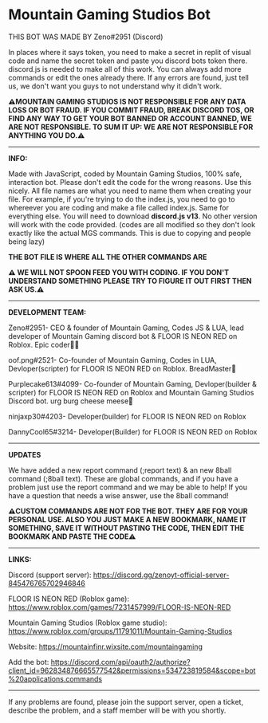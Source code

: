 # Mountain Gaming Studios Bot

THIS BOT WAS MADE BY Zeno#2951 (Discord)

In places where it says token, you need to make a secret in replit of visual code and name the secret token and paste you discord bots token there. discord.js is needed to make all of this work. You can always add more commands or edit the ones already there. If any errors are found, just tell us, we don't want you guys to not understand why it didn't work.

**⚠️MOUNTAIN GAMING STUDIOS IS NOT RESPONSIBLE FOR ANY DATA LOSS OR BOT FRAUD. IF YOU COMMIT FRAUD, BREAK DISCORD TOS, OR FIND ANY WAY TO GET YOUR BOT BANNED OR ACCOUNT BANNED, WE ARE NOT RESPONSIBLE. TO SUM IT UP: WE ARE NOT RESPONSIBLE FOR ANYTHING YOU DO.⚠️**

------------------------------------------------------------------------------------------------------------------------------------------------------
**INFO:**

Made with JavaScript, coded by Mountain Gaming Studios, 100% safe, interaction bot. Please don't edit the code for the wrong reasons. Use this nicely. All file names are what you need to name them when creating your file. For example, if you're trying to do the index.js, you need to go to whereever you are coding and make a file called index.js. Same for everything else. You will need to download **discord.js v13**. No other version will work with the code provided. (codes are all modified so they don't look exactly like the actual MGS commands. This is due to copying and people being lazy)

**THE BOT FILE IS WHERE ALL THE OTHER COMMANDS ARE**

**⚠️ WE WILL NOT SPOON FEED YOU WITH CODING. IF YOU DON'T UNDERSTAND SOMETHING PLEASE TRY TO FIGURE IT OUT FIRST THEN ASK US.⚠️**

------------------------------------------------------------------------------------------------------------------------------------------------------
**DEVELOPMENT TEAM:**

Zeno#2951- CEO & founder of Mountain Gaming, Codes JS & LUA, lead developer of Mountain Gaming discord bot & FLOOR IS NEON RED on Roblox. Epic coder🧑‍💻

oof.png#2521- Co-founder of Mountain Gaming, Codes in LUA, Devloper(scripter) for FLOOR IS NEON RED on Roblox. BreadMaster🍞

Purplecake613#4099- Co-founder of Mountain Gaming, Devloper(builder & scripter) for FLOOR IS NEON RED on Roblox and Mountain Gaming Studios Discord bot. urg burg cheese meese🧀

ninjaxp30#4203- Developer(builder) for FLOOR IS NEON RED on Roblox

DannyCool65#3214- Developer(Builder) for FLOOR IS NEON RED on Roblox

------------------------------------------------------------------------------------------------------------------------------------------------------
**UPDATES**

We have added a new report command (;report text) & an new 8ball command (;8ball text). These are global commands, and if you have a problem just use the report command and we may be able to help! If you have a question that needs a wise answer, use the 8ball command! 

**⚠️CUSTOM COMMANDS ARE NOT FOR THE BOT. THEY ARE FOR YOUR PERSONAL USE. ALSO YOU JUST MAKE A NEW BOOKMARK, NAME IT SOMETHING, SAVE IT WITHOUT PASTING THE CODE, THEN EDIT THE BOOKMARK AND PASTE THE CODE⚠️**

------------------------------------------------------------------------------------------------------------------------------------------------------
**LINKS:**

Discord (support server): https://discord.gg/zenoyt-official-server-845476765702946846

FLOOR IS NEON RED (Roblox game): https://www.roblox.com/games/7231457999/FLOOR-IS-NEON-RED

Mountain Gaming Studios (Roblox game studio): https://www.roblox.com/groups/11791011/Mountain-Gaming-Studios

Website: https://mountainfinr.wixsite.com/mountaingaming

Add the bot: https://discord.com/api/oauth2/authorize?client_id=962834876665577542&permissions=534723819584&scope=bot%20applications.commands

------------------------------------------------------------------------------------------------------------------------------------------------------

If any problems are found, please join the support server, open a ticket, describe the problem, and a staff member will be with you shortly.
